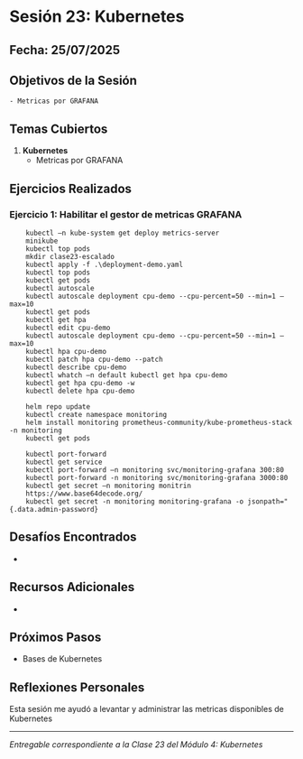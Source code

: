 # Sesión 23: Kubernetes

## Fecha: 25/07/2025

## Objetivos de la Sesión

	- Metricas por GRAFANA

## Temas Cubiertos

1. **Kubernetes**
   - Metricas por GRAFANA

## Ejercicios Realizados

### Ejercicio 1: Habilitar el gestor de metricas GRAFANA

```kubernetes
	kubectl –n kube-system get deploy metrics-server 
    minikube 
    kubectl top pods 
    mkdir clase23-escalado 
    kubectl apply -f .\deployment-demo.yaml 
    kubectl top pods 
    kubectl get pods 
    kubectl autoscale 
    kubectl autoscale deployment cpu-demo --cpu-percent=50 --min=1 – max=10 
    kubectl get pods 
    kubectl get hpa 
    kubectl edit cpu-demo 
    kubectl autoscale deployment cpu-demo --cpu-percent=50 --min=1 – max=10 
    kubectl hpa cpu-demo 
    kubectl patch hpa cpu-demo --patch   
    kubectl describe cpu-demo 
    kubectl whatch –n default kubectl get hpa cpu-demo 
    kubectl get hpa cpu-demo -w 
    kubectl delete hpa cpu-demo 

    helm repo update 
    kubectl create namespace monitoring 
    helm install monitoring prometheus-community/kube-prometheus-stack -n monitoring 
    kubectl get pods  

    kubectl port-forward 
    kubectl get service 
    kubectl port-forward –n monitoring svc/monitoring-grafana 300:80 
    kubectl port-forward -n monitoring svc/monitoring-grafana 3000:80 
    kubectl get secret –n monitoring monitrin 
    https://www.base64decode.org/ 
    kubectl get secret -n monitoring monitoring-grafana -o jsonpath="{.data.admin-password}
```
## Desafíos Encontrados

- 

## Recursos Adicionales

- 

## Próximos Pasos

- Bases de Kubernetes

## Reflexiones Personales

Esta sesión me ayudó a levantar y administrar las metricas disponibles de Kubernetes

---

*Entregable correspondiente a la Clase 23 del Módulo 4: Kubernetes*